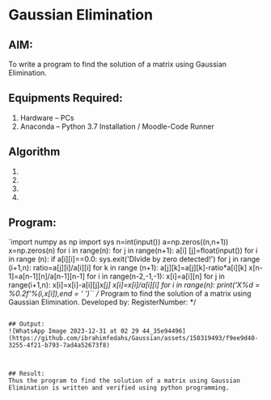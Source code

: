 # Gaussian Elimination

## AIM:
To write a program to find the solution of a matrix using Gaussian Elimination.

## Equipments Required:
1. Hardware – PCs
2. Anaconda – Python 3.7 Installation / Moodle-Code Runner

## Algorithm
1. 
2. 
3. 
4. 

## Program:
`import numpy as np
import sys
n=int(input())
a=np.zeros((n,n+1))
x=np.zeros(n)
for i in range(n):
    for j in range(n+1):
       a[i] [j]=float(input())
for i in range (n):
    if a[i][i]==0.0:
        sys.exit('DIvide by zero detected!')
    for j in range (i+1,n):
        ratio=a[j][i]/a[i][i]
        for k in range (n+1):
            a[j][k]=a[j][k]-ratio*a[i][k]
x[n-1]=a[n-1][n]/a[n-1][n-1]
for i in range(n-2,-1,-1):
    x[i]=a[i][n]
    for j in range(i+1,n):
        x[i]=x[i]-a[i][j]*x[j]
    x[i]=x[i]/a[i][i]
for i in range(n):
    print('X%d = %0.2f'%(i,x[i]),end = ' ')``
/*
Program to find the solution of a matrix using Gaussian Elimination.
Developed by: 
RegisterNumber: 
*/
```

## Output:
![WhatsApp Image 2023-12-31 at 02 29 44_35e94496](https://github.com/ibrahimfedahs/Gaussian/assets/150319493/f9ee9d40-3255-4f21-b793-7ad4a52673f8)



## Result:
Thus the program to find the solution of a matrix using Gaussian Elimination is written and verified using python programming.


